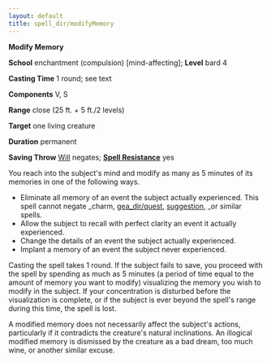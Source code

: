 ```yaml
---
layout: default
title: spell_dir/modifyMemory
---
```

 **Modify Memory**

**School** enchantment (compulsion) [mind-affecting]; **Level** bard 4

**Casting Time** 1 round; see text

**Components** V, S

**Range** close (25 ft. + 5 ft./2 levels)

**Target** one living creature

**Duration** permanent

**Saving Throw** [Will](../combat#_will) negates; **[Spell Resistance](../glossary#_spell-resistance)** yes

You reach into the subject's mind and modify as many as 5 minutes of its memories in one of the following ways.

- Eliminate all memory of an event the subject actually experienced. This spell cannot negate _charm, [gea_dir/quest](geasQuest#_geas-quest), [suggestion](suggestion#_suggestion), _or similar spells.
- Allow the subject to recall with perfect clarity an event it actually experienced.
- Change the details of an event the subject actually experienced.
- Implant a memory of an event the subject never experienced.

Casting the spell takes 1 round. If the subject fails to save, you proceed with the spell by spending as much as 5 minutes (a period of time equal to the amount of memory you want to modify) visualizing the memory you wish to modify in the subject. If your concentration is disturbed before the visualization is complete, or if the subject is ever beyond the spell's range during this time, the spell is lost.

A modified memory does not necessarily affect the subject's actions, particularly if it contradicts the creature's natural inclinations. An illogical modified memory is dismissed by the creature as a bad dream, too much wine, or another similar excuse.

